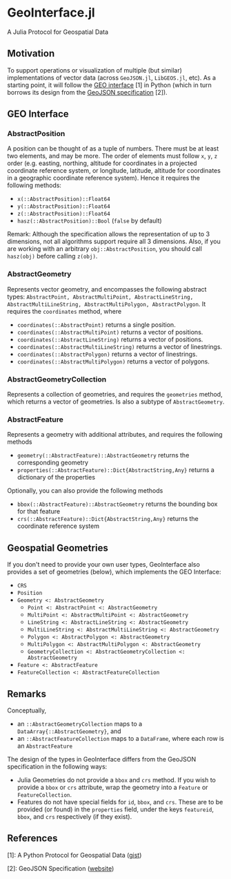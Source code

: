 # GeoInterface.jl

A Julia Protocol for Geospatial Data

## Motivation
To support operations or visualization of multiple (but similar) implementations of vector data (across `GeoJSON.jl`, `LibGEOS.jl`, etc). As a starting point, it will follow the [GEO interface](https://gist.github.com/sgillies/2217756) [1] in Python (which in turn borrows its design from the [GeoJSON specification](http://geojson.org/) [2]).

## GEO Interface

### AbstractPosition
A position can be thought of as a tuple of numbers. There must be at least two elements, and may be more. The order of elements must follow `x`, `y`, `z` order (e.g. easting, northing, altitude for coordinates in a projected coordinate reference system, or longitude, latitude, altitude for coordinates in a geographic coordinate reference system). Hence it requires the following methods:

- `x(::AbstractPosition)::Float64`
- `y(::AbstractPosition)::Float64`
- `z(::AbstractPosition)::Float64`
- `hasz(::AbstractPosition)::Bool` (`false` by default)

Remark: Although the specification allows the representation of up to 3 dimensions, not all algorithms support require all 3 dimensions. Also, if you are working with an arbitrary `obj::AbstractPosition`, you should call `hasz(obj)` before calling `z(obj)`.

### AbstractGeometry
Represents vector geometry, and encompasses the following abstract types: `AbstractPoint, AbstractMultiPoint, AbstractLineString, AbstractMultiLineString, AbstractMultiPolygon, AbstractPolygon`. It requires the `coordinates` method, where

- `coordinates(::AbstractPoint)` returns a single position.
- `coordinates(::AbstractMultiPoint)` returns a vector of positions.
- `coordinates(::AbstractLineString)` returns a vector of positions.
- `coordinates(::AbstractMultiLineString)` returns a vector of linestrings.
- `coordinates(::AbstractPolygon)` returns a vector of linestrings.
- `coordinates(::AbstractMultiPolygon)` returns a vector of polygons.

### AbstractGeometryCollection
Represents a collection of geometries, and requires the `geometries` method, which returns a vector of geometries. Is also a subtype of `AbstractGeometry`.

### AbstractFeature
Represents a geometry with additional attributes, and requires the following methods

- `geometry(::AbstractFeature)::AbstractGeometry` returns the corresponding geometry
- `properties(::AbstractFeature)::Dict{AbstractString,Any}` returns a dictionary of the properties

Optionally, you can also provide the following methods

- `bbox(::AbstractFeature)::AbstractGeometry` returns the bounding box for that feature
- `crs(::AbstractFeature)::Dict{AbstractString,Any}` returns the coordinate reference system

## Geospatial Geometries
If you don't need to provide your own user types, GeoInterface also provides a set of geometries (below), which implements the GEO Interface:

- `CRS`
- `Position`
- `Geometry <: AbstractGeometry`
  - `Point <: AbstractPoint <: AbstractGeometry`
  - `MultiPoint <: AbstractMultiPoint <: AbstractGeometry`
  - `LineString <: AbstractLineString <: AbstractGeometry`
  - `MultiLineString <: AbstractMultiLineString <: AbstractGeometry`
  - `Polygon <: AbstractPolygon <: AbstractGeometry`
  - `MultiPolygon <: AbstractMultiPolygon <: AbstractGeometry`
  - `GeometryCollection <: AbstractGeometryCollection <: AbstractGeometry`
- `Feature <: AbstractFeature`
- `FeatureCollection <: AbstractFeatureCollection`

## Remarks

Conceptually,

- an `::AbstractGeometryCollection` maps to a `DataArray{::AbstractGeometry}`, and
- an `::AbstractFeatureCollection` maps to a `DataFrame`, where each row is an `AbstractFeature`

The design of the types in GeoInterface differs from the GeoJSON specification in the following ways:

- Julia Geometries do not provide a `bbox` and `crs` method. If you wish to provide a `bbox` or `crs` attribute, wrap the geometry into a `Feature` or `FeatureCollection`.
- Features do not have special fields for `id`, `bbox`, and `crs`. These are to be provided (or found) in the `properties` field, under the keys `featureid`, `bbox`, and `crs` respectively (if they exist).

## References

[1]: A Python Protocol for Geospatial Data ([gist](https://gist.github.com/sgillies/2217756))

[2]: GeoJSON Specification ([website](http://geojson.org/))

